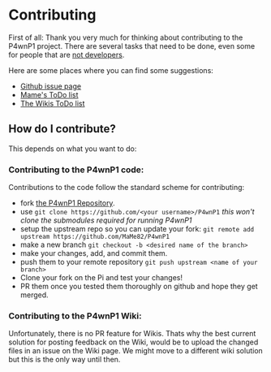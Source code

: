 # Contributing
First of all: Thank you very much for thinking about contributing to the P4wnP1 project.
There are several tasks that need to be done, even some for people that are [not developers](Contributing-Subfolder/Other-Ways-to-Contribute.md).

Here are some places where you can find some suggestions:
* [Github issue page](https://github.com/mame82/P4wnP1/issues)
* [Mame's ToDo list](https://github.com/mame82/P4wnP1/tree/master/todo.txt)
* [The Wikis ToDo list](ToDo.md)

## How do I contribute?
This depends on what you want to do:

### Contributing to the P4wnP1 code:
Contributions to the code follow the standard scheme for contributing:
* fork [the P4wnP1 Repository](https://github.com/MaMe82/P4wnP1).
* use `git clone https://github.com/<your username>/P4wnP1` _this won't clone the submodules required for running P4wnP1_
* setup the upstream repo so you can update your fork: `git remote add upstream https://github.com/MaMe82/P4wnP1`
* make a new branch `git checkout -b <desired name of the branch>`
* make your changes, add, and commit them.
* push them to your remote repository `git push upstream <name of your branch>`
* Clone your fork on the Pi and test your changes!
* PR them once you tested them thoroughly on github and hope they get merged.

### Contributing to the P4wnP1 Wiki:
Unfortunately, there is no PR feature for Wikis. Thats why the best current solution for posting feedback on the Wiki, would be to upload the changed files in an issue on the Wiki page.
We might move to a different wiki solution but this is the only way until then.

